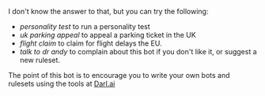﻿I don't know the answer to that, but you can try the following:

* _personality test_ to run a personality test
* _uk parking appeal_ to appeal a parking ticket in the UK
* _flight claim_ to claim for flight delays  the EU.
* _talk to dr andy_ to complain about this bot if you don't like it, or suggest a new ruleset.

The point of this bot is to encourage you to write your own bots and rulesets using the tools at
[Darl.ai](https://darl.ai)